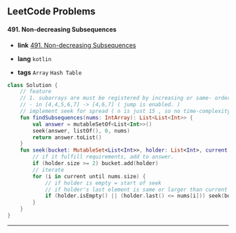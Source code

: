 ## LeetCode Problems



#### 491. Non-decreasing Subsequences

- **link**  [491. Non-decreasing Subsequences](https://leetcode.com/problems/non-decreasing-subsequences/description/)

- **lang**  `kotlin` 
- **tags** `Array` `Hash Table`

```kotlin
class Solution {
    // feature
    // 1. subarrays are must be registered by increasing or same- order
    // - in [4,4,5,6,7] -> [4,6,7] ( jump is enabled. )
    // implement seek for spread ( n is just 15 , so no time-complexity have to be considered. )
    fun findSubsequences(nums: IntArray): List<List<Int>> {
        val answer = mutableSetOf<List<Int>>()
        seek(answer, listOf(), 0, nums)
        return answer.toList()
    }
    fun seek(bucket: MutableSet<List<Int>>, holder: List<Int>, current: Int, nums: IntArray) {
        // if it fulfill requirements, add to answer.
        if (holder.size >= 2) bucket.add(holder)
        // iterate
        for (i in current until nums.size) {
            // if holder is empty = start of seek
            // if holder's last element is same or larger than current element, pass new holder with added.
            if (holder.isEmpty() || (holder.last() <= nums[i])) seek(bucket, holder + listOf(nums[i]), i + 1, nums)
        }
    }
}
```

---

